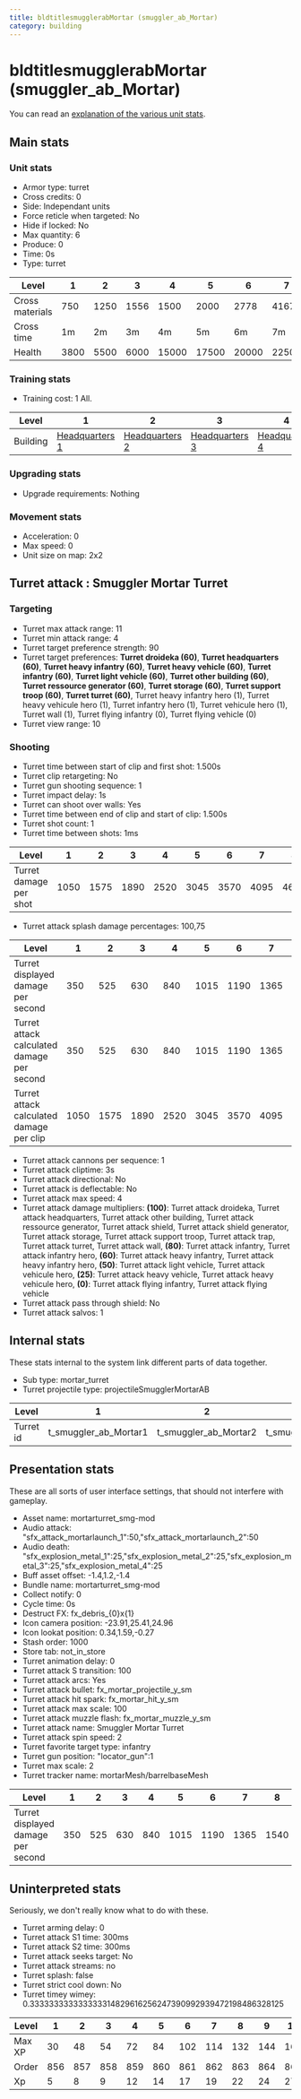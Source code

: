 ```yaml
---
title: bldtitlesmugglerabMortar (smuggler_ab_Mortar)
category: building
---
```


# bldtitlesmugglerabMortar (smuggler_ab_Mortar)

You can read an [explanation  of the various unit stats](unitexplained.md).

## Main stats

### Unit stats

  * Armor type: turret
  * Cross credits: 0
  * Side: Independant units
  * Force reticle when targeted: No
  * Hide if locked: No
  * Max quantity: 6
  * Produce: 0
  * Time: 0s
  * Type: turret

|Level          |1   |2   |3   |4    |5    |6    |7    |8    |9    |10   |
|---------------|----|----|----|-----|-----|-----|-----|-----|-----|-----|
|Cross materials|750 |1250|1556|1500 |2000 |2778 |4167 |10417|11111|11905|
|Cross time     |1m  |2m  |3m  |4m   |5m   |6m   |7m   |8m   |9m   |10m  |
|Health         |3800|5500|6000|15000|17500|20000|22500|25000|27500|30000|


### Training stats

  * Training cost: 1 All.

|Level   |1                                |2                                |3                                |4                                |5                                |6                                |7                                |8                                |9                                |10                                |
|--------|---------------------------------|---------------------------------|---------------------------------|---------------------------------|---------------------------------|---------------------------------|---------------------------------|---------------------------------|---------------------------------|----------------------------------|
|Building|[Headquarters 1](smugglerHQ.html)|[Headquarters 2](smugglerHQ.html)|[Headquarters 3](smugglerHQ.html)|[Headquarters 4](smugglerHQ.html)|[Headquarters 5](smugglerHQ.html)|[Headquarters 6](smugglerHQ.html)|[Headquarters 7](smugglerHQ.html)|[Headquarters 8](smugglerHQ.html)|[Headquarters 9](smugglerHQ.html)|[Headquarters 10](smugglerHQ.html)|


### Upgrading stats

  * Upgrade requirements: Nothing

### Movement stats

  * Acceleration: 0
  * Max speed: 0
  * Unit size on map: 2x2

## Turret attack : Smuggler Mortar Turret


### Targeting

  * Turret max attack range: 11
  * Turret min attack range: 4
  * Turret target preference strength: 90
  * Turret target preferences: **Turret droideka (60)**, **Turret headquarters (60)**, **Turret heavy infantry (60)**, **Turret heavy vehicle (60)**, **Turret infantry (60)**, **Turret light vehicle (60)**, **Turret other building (60)**, **Turret ressource generator (60)**, **Turret storage (60)**, **Turret support troop (60)**, **Turret turret (60)**, Turret heavy infantry hero (1), Turret heavy vehicule hero (1), Turret infantry hero (1), Turret vehicule hero (1), Turret wall (1), Turret flying infantry (0), Turret flying vehicle (0)
  * Turret view range: 10

### Shooting

  * Turret time between start of clip and first shot: 1.500s
  * Turret clip retargeting: No
  * Turret gun shooting sequence: 1
  * Turret impact delay: 1s
  * Turret can shoot over walls: Yes
  * Turret time between end of clip and start of clip: 1.500s
  * Turret shot count: 1
  * Turret time between shots: 1ms

|Level                 |1   |2   |3   |4   |5   |6   |7   |8   |9   |10  |
|----------------------|----|----|----|----|----|----|----|----|----|----|
|Turret damage per shot|1050|1575|1890|2520|3045|3570|4095|4620|5145|5670|


  * Turret attack splash damage percentages: 100,75

|Level                                     |1   |2   |3   |4   |5   |6   |7   |8   |9   |10  |
|------------------------------------------|----|----|----|----|----|----|----|----|----|----|
|Turret displayed damage per second        |350 |525 |630 |840 |1015|1190|1365|1540|1715|1890|
|Turret attack calculated damage per second|350 |525 |630 |840 |1015|1190|1365|1540|1715|1890|
|Turret attack calculated damage per clip  |1050|1575|1890|2520|3045|3570|4095|4620|5145|5670|


  * Turret attack cannons per sequence: 1
  * Turret attack cliptime: 3s
  * Turret attack directional: No
  * Turret attack is deflectable: No
  * Turret attack max speed: 4
  * Turret attack damage multipliers: **(100)**: Turret attack droideka, Turret attack headquarters, Turret attack other building, Turret attack ressource generator, Turret attack shield, Turret attack shield generator, Turret attack storage, Turret attack support troop, Turret attack trap, Turret attack turret, Turret attack wall, **(80)**: Turret attack infantry, Turret attack infantry hero, **(60)**: Turret attack heavy infantry, Turret attack heavy infantry hero, **(50)**: Turret attack light vehicle, Turret attack vehicule hero, **(25)**: Turret attack heavy vehicle, Turret attack heavy vehicule hero, **(0)**: Turret attack flying infantry, Turret attack flying vehicle
  * Turret attack pass through shield: No
  * Turret attack salvos: 1

## Internal stats

These stats internal to the system link different parts of data together.

  * Sub type: mortar_turret
  * Turret projectile type: projectileSmugglerMortarAB

|Level    |1                    |2                    |3                    |4                    |5                    |6                    |7                    |8                    |9                    |10                    |
|---------|---------------------|---------------------|---------------------|---------------------|---------------------|---------------------|---------------------|---------------------|---------------------|----------------------|
|Turret id|t_smuggler_ab_Mortar1|t_smuggler_ab_Mortar2|t_smuggler_ab_Mortar3|t_smuggler_ab_Mortar4|t_smuggler_ab_Mortar5|t_smuggler_ab_Mortar6|t_smuggler_ab_Mortar7|t_smuggler_ab_Mortar8|t_smuggler_ab_Mortar9|t_smuggler_ab_Mortar10|


## Presentation stats

These are all sorts of user interface settings, that should not interfere with gameplay.

  * Asset name: mortarturret_smg-mod
  * Audio attack: "sfx_attack_mortarlaunch_1":50,"sfx_attack_mortarlaunch_2":50
  * Audio death: "sfx_explosion_metal_1":25,"sfx_explosion_metal_2":25,"sfx_explosion_metal_3":25,"sfx_explosion_metal_4":25
  * Buff asset offset: -1.4,1.2,-1.4
  * Bundle name: mortarturret_smg-mod
  * Collect notify: 0
  * Cycle time: 0s
  * Destruct FX: fx_debris_{0}x{1}
  * Icon camera position: -23.91,25.41,24.96
  * Icon lookat position: 0.34,1.59,-0.27
  * Stash order: 1000
  * Store tab: not_in_store
  * Turret animation delay: 0
  * Turret attack S transition: 100
  * Turret attack arcs: Yes
  * Turret attack bullet: fx_mortar_projectile_y_sm
  * Turret attack hit spark: fx_mortar_hit_y_sm
  * Turret attack max scale: 100
  * Turret attack muzzle flash: fx_mortar_muzzle_y_sm
  * Turret attack name: Smuggler Mortar Turret
  * Turret attack spin speed: 2
  * Turret favorite target type: infantry
  * Turret gun position: "locator_gun":1
  * Turret max scale: 2
  * Turret tracker name: mortarMesh/barrelbaseMesh

|Level                             |1  |2  |3  |4  |5   |6   |7   |8   |9   |10  |
|----------------------------------|---|---|---|---|----|----|----|----|----|----|
|Turret displayed damage per second|350|525|630|840|1015|1190|1365|1540|1715|1890|


## Uninterpreted stats

Seriously, we don't really know what to do with these.

  * Turret arming delay: 0
  * Turret attack S1 time: 300ms
  * Turret attack S2 time: 300ms
  * Turret attack seeks target: No
  * Turret attack streams: no
  * Turret splash: false
  * Turret strict cool down: No
  * Turret timey wimey: 0.333333333333333314829616256247390992939472198486328125

|Level |1  |2  |3  |4  |5  |6  |7  |8  |9  |10 |
|------|---|---|---|---|---|---|---|---|---|---|
|Max XP|30 |48 |54 |72 |84 |102|114|132|144|162|
|Order |856|857|858|859|860|861|862|863|864|865|
|Xp    |5  |8  |9  |12 |14 |17 |19 |22 |24 |27 |



